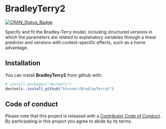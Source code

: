 
<!-- README.md is generated from README.Rmd. Please edit that file -->

# BradleyTerry2

[![CRAN_Status_Badge](https://www.r-pkg.org/badges/version/BradleyTerry2)](https://cran.r-project.org/package=BradleyTerry2)

Specify and fit the Bradley-Terry model, including structured versions
in which the parameters are related to explanatory variables through a
linear predictor and versions with contest-specific effects, such as a
home advantage.

## Installation

You can install **BradleyTerry2** from github with:

``` r
# install.packages("devtools")
devtools::install_github("hturner/BradleyTerry2")
```

## Code of conduct

Please note that this project is released with a [Contributor Code of
Conduct](https://github.com/hturner/BradleyTerry2/blob/master/CONDUCT.md).
By participating in this project you agree to abide by its terms.
